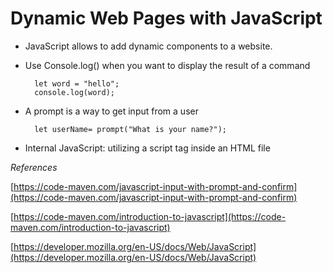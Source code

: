 # Dynamic Web Pages with JavaScript

- JavaScript allows to add dynamic components to a website.
- Use Console.log() when you want to display the result of a command

        let word = "hello";
        console.log(word);
- A prompt is a way to get input from a user

        let userName= prompt("What is your name?");

- Internal JavaScript: utilizing a script tag inside an HTML file

*References*

[https://code-maven.com/javascript-input-with-prompt-and-confirm](https://code-maven.com/javascript-input-with-prompt-and-confirm)

[https://code-maven.com/introduction-to-javascript](https://code-maven.com/introduction-to-javascript)

[https://developer.mozilla.org/en-US/docs/Web/JavaScript](https://developer.mozilla.org/en-US/docs/Web/JavaScript)